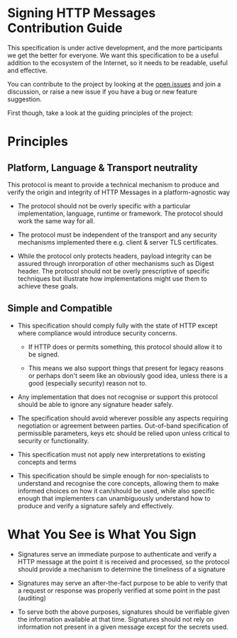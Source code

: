 Signing HTTP Messages Contribution Guide
========================================

This specification is under active development, and the more participants
we get the better for everyone. We want this specification to be a
useful addition to the ecosystem of the Internet, so it needs to be
readable, useful and effective.

You can contribute to the project by looking at the
[open issues](https://github.com/w3c-dvcg/http-signatures/issues) and join
a discussion, or raise a new issue if you have a bug or new feature
suggestion.

First though, take a look at the guiding principles of the project:

# Principles

## Platform, Language & Transport neutrality

This protocol is meant to provide a technical mechanism to produce and
verify the origin and integrity of HTTP Messages in a platform-agnostic way

- The protocol should not be overly specific with a particular
  implementation, language, runtime or framework.
  The protocol should work the same way for all.

- The protocol must be independent of the transport and any security
  mechanisms implemented there e.g. client & server TLS certificates.

- While the protocol only protects headers, payload integrity can be assured
  through inrorporation of other mechanisms such as Digest header. The
  protocol should not be overly prescriptive of specific techniques but
  illustrate how implementations might use them to achieve these goals.

## Simple and Compatible

- This specification should comply fully with the state of HTTP except where
compliance would introduce security concerns.

  - If HTTP does or permits something, this protocol should allow it to be
  signed.

  - This means we also support things that present for legacy reasons or
    perhaps don't seem like an obviously good idea, unless there is a good
    (especially security) reason not to.

- Any implementation that does not recognise or support this protocol should
  be able to ignore any signature header safely.

- The specification should avoid wherever possible any aspects requiring
  negotiation or agreement between parties. Out-of-band specification of
  permissible parameters, keys etc should be relied upon unless critical to
  security or functionality.

- This specification must not apply new interpretations to existing
  concepts and terms

- This specification should be simple enough for non-specialists to
  understand and recognise the core concepts, allowing them to make informed
  choices on how it can/should be used, while also specific enough that
  implementers can unambiguously understand how to produce and verify a
  signature safely and effectively.

# What You See is What You Sign

- Signatures serve an immediate purpose to authenticate and verify a
  HTTP message at the point it is received and processed, so the protocol
  should provide a mechanism to determine the timeliness of a signature

- Signatures may serve an after-the-fact purpose to be able to verify that a
  request or response was properly verified at some point in the past
  (auditing)

- To serve both the above purposes, signatures should be verifiable given
  the information available at that time. Signatures should not rely on
  information not present in a given message except for the secrets used.